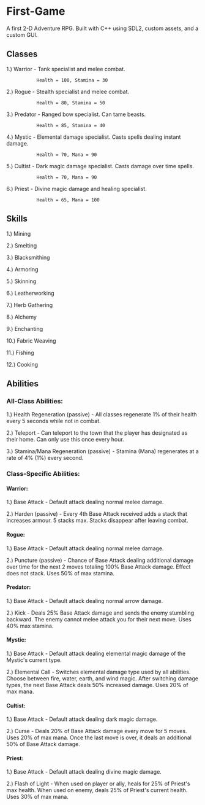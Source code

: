# First-Game
A first 2-D Adventure RPG. Built with C++ using SDL2, custom assets, and a custom GUI.

## Classes
1.) Warrior  - Tank specialist and melee combat.

               Health = 100, Stamina = 30
               
2.) Rogue    - Stealth specialist and melee combat.

               Health = 80, Stamina = 50
               
3.) Predator - Ranged bow specialist. Can tame beasts. 

               Health = 85, Stamina = 40
               
4.) Mystic   - Elemental damage specialist. Casts spells dealing instant damage. 

               Health = 70, Mana = 90
               
5.) Cultist  - Dark magic damage specialist. Casts damage over time spells.

               Health = 70, Mana = 90
               
6.) Priest   - Divine magic damage and healing specialist.

               Health = 65, Mana = 100

## Skills

1.) Mining

2.) Smelting

3.) Blacksmithing

4.) Armoring

5.) Skinning

6.) Leatherworking

7.) Herb Gathering

8.) Alchemy

9.) Enchanting

10.) Fabric Weaving

11.) Fishing

12.) Cooking

## Abilities

### All-Class Abilities:

1.) Health Regeneration (passive) - All classes regenerate 1% of their health every 5 seconds while not in combat.

2.) Teleport - Can teleport to the town that the player has designated as their home. Can only use this once every hour.

3.) Stamina/Mana Regeneration (passive) - Stamina (Mana) regenerates at a rate of 4% (1%) every second. 

### Class-Specific Abilities:

#### Warrior:

1.) Base Attack - Default attack dealing normal melee damage.

2.) Harden (passive) - Every 4th Base Attack received adds a stack that increases armour. 5 stacks max. Stacks disappear after leaving combat.

#### Rogue:

1.) Base Attack - Default attack dealing normal melee damage.

2.) Puncture (passive) - Chance of Base Attack dealing additional damage over time for the next 2 moves totaling 100% Base Attack damage. Effect does not stack. Uses 50% of max stamina.

#### Predator:

1.) Base Attack - Default attack dealing normal arrow damage.

2.) Kick - Deals 25% Base Attack damage and sends the enemy stumbling backward. The enemy cannot melee attack you for their next move. Uses 40% max stamina.

#### Mystic:

1.) Base Attack - Default attack dealing elemental magic damage of the Mystic's current type.

2.) Elemental Call - Switches elemental damage type used by all abilities. Choose between fire, water, earth, and wind magic. After switching damage types, the next Base Attack deals 50% increased damage. Uses 20% of max mana.

#### Cultist:

1.) Base Attack - Default attack dealing dark magic damage.

2.) Curse - Deals 20% of Base Attack damage every move for 5 moves. Uses 20% of max mana. Once the last move is over, it deals an additional 50% of Base Attack damage.

#### Priest:

1.) Base Attack - Default attack dealing divine magic damage.

2.) Flash of Light - When used on player or ally, heals for 25% of Priest's max health. When used on enemy, deals 25% of Priest's current health. Uses 30% of max mana.
